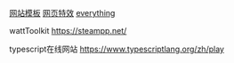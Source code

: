 [网站模板](https://www.bootstrapmb.com/chajian/canvas?page=3)
[网页特效](greensock.com)
[everything](https://blog.csdn.net/Quincylk/article/details/8266338)



wattToolkit
https://steampp.net/

typescript在线网站
https://www.typescriptlang.org/zh/play